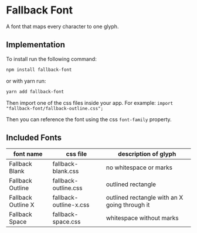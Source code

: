 # Fallback Font

A font that maps every character to one glyph.

## Implementation

To install run the following command:

```sh
npm install fallback-font
```

or with yarn run:

```sh
yarn add fallback-font
```

Then import one of the css files inside your app. For example: `import "fallback-font/fallback-outline.css";`

Then you can reference the font using the css `font-family` property.

## Included Fonts

| font name          | css file               | description of glyph                          |
| ------------------ | ---------------------- | --------------------------------------------- |
| Fallback Blank     | fallback-blank.css     | no whitespace or marks                        |
| Fallback Outline   | fallback-outline.css   | outlined rectangle                            |
| Fallback Outline X | fallback-outline-x.css | outlined rectangle with an X going through it |
| Fallback Space     | fallback-space.css     | whitespace without marks                      |
